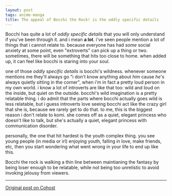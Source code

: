 ```yaml
---
layout: post
tags: anime-manga
title: The appeal of Bocchi the Rock! is the oddly specific details
---
```


Bocchi has quite a lot of _oddly specific details_ that you will only understand if you've been through it. and i mean **a lot**. i've seen people mention a lot of things that i cannot relate to. because everyone has had _some_ social anxiety at some point, even "extroverts" can pick up a thing or two. sometimes, there will be something that hits too close to home. when added up, it can feel like bocchi is staring into your soul.

one of those _oddly specific details_ is bocchi's wildness. whenever someone mentions me they'll always go "i don't know anything about _him_ cause _he_'s always quietly sitting in the corner", when i'm in fact a pretty loud person in my own world. i know a lot of introverts are like that too: wild and loud on the inside, but quiet on the outside. bocchi's wild imagination is a pretty relatable thing. i do admit that the parts where bocchi actually goes wild is less relatable, but i guess introverts love seeing bocchi act like the crazy girl that she is, because we rarely get to do that. to me, this is the biggest reason i don't relate to komi. she comes off as a quiet, elegant princess who doesn't like to talk, but she's actually a quiet, elegant princess with communication disorder.

personally, the one that hit hardest is the youth complex thing. you see young people (in media or irl) enjoying youth, falling in love, make friends, etc, then you start wondering what went wrong in your life to end up like this.

Bocchi the rock is walking a thin line between maintianing the fantasy by being loser enough to be relatable, while not being too unrelistic to avoid invoking jelousy from viewers.

---

[Original post on Cohost](https://cohost.org/meow-d/post/1929323-the-appeal-of-bocchi/)
